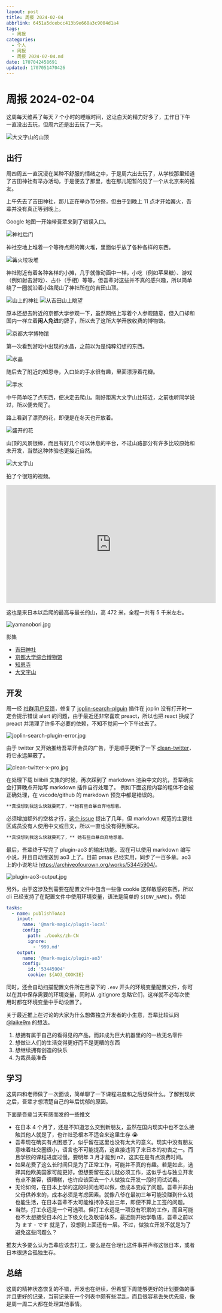 ```yaml
---
layout: post
title: 周报 2024-02-04
abbrlink: 6451a5dcebcc413b9e668a3c9004d1a4
tags:
  - 周报
categories:
  - 个人
  - 周报
  - 周报 2024-02-04.md
date: 1707042458691
updated: 1707051470426
---
```


# 周报 2024-02-04

这周每天维系了每天 7 个小时的睡眠时间，这让白天的精力好多了，工作日下午一直没出去玩，但周六还是出去玩了一天。

![大文字山的山顶](https://image-proxy.rxliuli.com/?url=https://lh3.googleusercontent.com/pw/ABLVV86IJzw2Y7w0YZE107o3Hx2McvQ5zrfiRos-85q_sMR_hfUyPx_5ljoo2VgI7a9npjXKpmcrcpRus8KBNpQ9vwi7rQueZXplqi87S3WCmWx4Ok2wBCy_rViPPRVwV5XG8ARUgcbgAiMZDWKAcq_5RaFjeA=w2554-h1916-s-no-gm)

## 出行

周四周五一直沉浸在某种不舒服的情绪之中，于是周六出去玩了，从学校那里知道了吉田神社有举办活动，于是便去了那里，也在那儿短暂的见了一个从北京来的推友。

上午先去了吉田神社，那儿正在举办节分祭，但由于到晚上 11 点才开始篝火，吾辈并没有真正等到晚上。

Google 地图一开始带吾辈来到了错误入口。

![神社后门](https://image-proxy.rxliuli.com/?url=https://lh3.googleusercontent.com/pw/ABLVV853vGdtZeAItXLwmvCjBUtr3nP9xAVlwU8qtYRYUui1709zzrREqpkYrQySFQzyt0gepBVL4fl6aUCcTUH-zTH7rqGRJCwdUcE0mJtdsbkn3pJtf9T1gJA7_KU9SQWy1C1GOHa_GY8GcxeI0APnKe0q0w=w1438-h1916-s-no-gm)

神社空地上堆着一个等待点燃的篝火堆，里面似乎放了各种各样的东西。

![篝火垃圾堆](https://image-proxy.rxliuli.com/?url=https://lh3.googleusercontent.com/pw/ABLVV85-WotBbVStidaSGVxN-9YmMIQKb-tk9pyD3LcZJTQRwzbJ6WECoB1te8BhQI2eXDDj0oCCU6MbOtyG57CTVY0pgthmNpDHVdGMQWy0GLxJF-SxPpeXFlLQuvekPllU1Dc7vk8PQex52GccETvU-7hhJA=w2554-h1916-s-no-gm)

神社附近有着各种各样的小摊，几乎就像动画中一样，小吃（例如苹果糖）、游戏（例如射击游戏）、占仆（手相）等等，但吾辈对这些并不真的感兴趣，所以简单绕了一圈就沿着小路爬山了神社所在的吉田山顶。

![山上的神社](https://image-proxy.rxliuli.com/?url=https://lh3.googleusercontent.com/pw/ABLVV87n5i3l0oI4lxSr_Hq0FlwoVNUIsXd_yiGHuV3jyHR112gKbrgud9SqQywOhJjr9ceWlI75QgaGUrfx5LbUYuSvfKhm7v5outYk4nP4K4eLQTa7LTTABcdpgJoZiTgF3CM5xuL03lsvhtgaMjHU1VWLuQ=w1438-h1916-s-no-gm)
![从吉田山上眺望](https://image-proxy.rxliuli.com/?url=https://lh3.googleusercontent.com/pw/ABLVV85z579XOQgee1z5qQVPzdyNVPouKrqk3w_KXF8i4FFXyruRAI6JbtR2PClZrrxlzGR4suB6gVrCd4GoaHtk2N1GDzQYlfD81wdiKdZ4fLbJbZPUztZQ-eRLVij4y7a08NKoIeUDhojtcjtx89sannNUiA=w2554-h1916-s-no-gm)

原本还想去附近的京都大学参观一下，虽然网络上写着个人参观随意，但入口却和国内一样立着**闲人免进**的牌子，所以去了这所大学~~开放~~收费的博物馆。

![京都大学博物馆](https://image-proxy.rxliuli.com/?url=https://lh3.googleusercontent.com/pw/ABLVV86pKCjncWs4ngulmImlZln6L0GL2Aj8m0ZZUSow_4JpbpvAoVBEjAdXeCPqNXOFieoJCzMmRXleGJPrgTNOiHSkXfetaFvMxpxDsYL32-Fhv-WwtYBhhG5-U8MJflWqh4q1G8g2a83ti6V6Ia7kyn6P3w=w2554-h1916-s-no-gm)

第一次看到游戏中出现的水晶，之前以为是纯粹幻想的东西。

![水晶](https://image-proxy.rxliuli.com/?url=https://lh3.googleusercontent.com/pw/ABLVV85H_BPiI3Bkyc1BKCZGCZLLoI6_wpccHlbyfaObWrDGR-Y_j-qdmIIOKk4fhMpcDZwPPuArwUDpIRlU-qnDwcxMNlS8wZuTHug_fFZ-abw9QQ0EQADvM9noNPXnJiOXPfo0dxrKTYBAiylk8Uisez5fsg=w1438-h1916-s-no-gm)

随后去了附近的知恩寺，入口处的手水很有趣，里面漂浮着花瓣。

![手水](https://image-proxy.rxliuli.com/?url=https://lh3.googleusercontent.com/pw/ABLVV84NDxrW5ac44PPdsgCc6Vy9yrZkHhCjy2YD_V2EjWZcuG0fcd8xsof41jNKu177mtu3Fj47gBB70psqeKZeYg5uzelp3W9ZcAHgDRQvjbOF63oRZlRKa4IWilTwjRPiR934aFbIhzbVLovE1ISqPNTEVA=w2554-h1916-s-no-gm)

中午简单吃了点东西，便决定去爬山。刚好距离大文字山比较近，之前也听同学说过，所以便去爬了。

路上看到了漂亮的花，即便是在冬天也开放着。

![盛开的花](https://image-proxy.rxliuli.com/?url=https://lh3.googleusercontent.com/pw/ABLVV86rbTM9dN63mgSwaK2K8qWptHZ2nvx-M_pYU-prWq8u7OGSztLs7xYR92b5V6S3RbY3AIUfdLOTtwIL8kbxoRk6kTPrPYRj4PtwQ-iaEvrU06hXrnugyzGRH-EjIalxkfI8_pebKZGOyktzHc53eXlfzA=w1438-h1916-s-no-gm)

山顶的风景很棒，而且有好几个可以休息的平台，不过山路部分有许多比较原始和未开发，当然这种体验也更接近自然。

![大文字山](https://image-proxy.rxliuli.com/?url=https://lh3.googleusercontent.com/pw/ABLVV87J5NOweNjiGwXtNBzpNsOciE0ijRZtGnHbPxyArShrWN_utqW0BKZQGGtjxlb2k9lMotcOWrP5qUGk0g7hLRoSerYOpFsbjEl488KZC5AGogMATkE8UFgHZQLM-SPvzH8k49B6M_5XUP20yn8Y5xymXA=w2554-h1916-s-no-gm)

拍了个很短的视频。

<iframe width="560" height="315" src="https://www.youtube.com/embed/dYzNUJQoTeU?si=zo3o3F6XBqV1Sj0G" title="YouTube video player" frameborder="0" allow="accelerometer; autoplay; clipboard-write; encrypted-media; gyroscope; picture-in-picture; web-share" allowfullscreen></iframe>

这也是来日本以后爬的最高与最长的山，高 472 米，全程一共有 5 千米左右。

![yamanobori.jpg](/resources/813271ca833c4c47bf3a71bcb4b88d8f.jpg)

影集

*   [吉田神社](https://photos.app.goo.gl/RuKVjqA5sUgWGfKs6)
*   [京都大学综合博物馆](https://photos.app.goo.gl/U51S97CbiFAKH7z37)
*   [知恩寺](https://photos.app.goo.gl/fHxfXQVugRSnnagc9)
*   [大文字山](https://photos.app.goo.gl/H2j68gf1rqoCp2RF6)

## 开发

周一经 [社群用户反馈](https://discourse.joplinapp.org/t/joplin-search-integration-release-0-2-0/28864/66?u=rxliuli)，修复了 [joplin-search-plguin](https://chromewebstore.google.com/detail/joplin-search-integration/mcjkdcifkhjenpfjacnbhpdcnjknjkhj) 插件在 joplin 没有打开时一定会提示错误 alert 的问题，由于最近还非常喜欢 preact，所以也把 react 换成了 preact 并清理了许多不必要的依赖，不知不觉间一个下午过去了。

![joplin-search-plugin-error.jpg](/resources/4008e77fa1aa47efbf871a97a08bc049.jpg)

由于 twitter 又开始推给吾辈开会员的广告，于是顺手更新了一下 [clean-twitter](https://chromewebstore.google.com/detail/clean-twitter/lbbfmkbgembfbohdadeggdcgdkmfdmpb)，将它永远屏蔽了。

![clean-twitter-x-pro.jpg](/resources/f38026f3843a49708627c57a83cbe9e2.jpg)

在处理下载 bilibili 文集的时候，再次踩到了 markdown 渲染中文的坑，吾辈确实会打算晚点开始写 markdown 插件自行处理了。
例如下面这段内容的粗体不会被正确处理，在 vscode/github 的 markdown 预览中都是错误的。

```md
**真没想到我这么快就要死了，**她有些自暴自弃地想着。
```

必须增加额外的空格才行，[这个 issue](https://github.com/commonmark/commonmark-spec/issues/650) 提出了几年，但 markdown 规范的主要社区成员没有人使用中文或日文，所以一直也没有得到解决。

```md
**真没想到我这么快就要死了，** 她有些自暴自弃地想着。
```

最后，吾辈终于写完了 plugin-ao3 的输出功能。现在可以使用 markdown 编写小说，并且自动推送到 ao3 上了。目前 pmas 已经实用，同步了一百多章。ao3 上的小说地址 <https://archiveofourown.org/works/53445904/>。

![plugin-ao3-output.jpg](/resources/62522306d1be4a7482fe6a78dbe7f95f.jpg)

另外，由于这涉及到需要在配置文件中包含一些像 cookie 这样敏感的东西，所以 cli 已经支持了在配置文件中使用环境变量，语法是简单的 `${ENV_NAME}`。例如

```yaml
tasks:
  - name: publishToAo3
    input:
      name: '@mark-magic/plugin-local'
      config:
        path: ./books/zh-CN
        ignore:
          - '999.md'
    output:
      name: '@mark-magic/plugin-ao3'
      config:
        id: '53445904'
        cookie: ${AO3_COOKIE}
```

同时，还会自动扫描配置文件所在目录下的 `.env` 开头的环境变量配置文件，你可以在其中保存需要的环境变量，同时从 .gitignore 忽略它们，这样就不必每次使用时都在环境变量中手动设置了。

关于最近推上在讨论的大家为什么想做独立开发者的小生意，吾辈比较认同 [@laike9m](https://x.com/laike9m/status/1752183812308758854) 的想法。

1.  想拥有属于自己的看得见的产品，而非成为巨大机器里的的一枚无名零件
2.  想做让人们的生活变得更好而不是更糟的东西
3.  想继续拥有创造的快乐
4.  为裁员最准备

## 学习

这周四和老师做了一次面谈，简单聊了一下课程进度和之后想做什么。了解到现状之后，吾辈才想清楚自己的年后忧郁的原因。

下面是吾辈当天有感而发的一些推文

*   在日本 4 个月了，还是不知道怎么交到新朋友，虽然在国内现实中也不怎么接触其他人就是了，也许社恐根本不适合来这里生存 😭
*   吾辈现在确实有点困惑了，似乎留在这里也没有太大的意义。现实中没有朋友意味着社交圈很小，语言也不可能提高，这直接违背了来日本的初衷之一。而且学校的课程进度过慢，要明年 3 月才能到 n2，这实在是有点浪费时间。
*   如果花费了这么长时间只是为了正常工作，可能并不真的有趣。若是如此，选择其他欧美国家可能更好。但想要留在这儿就必须工作，这似乎也与独立开发有点不兼容，很糟糕，也许应该回去一个人做独立开发一段时间试试看。
*   无论如何，在日本上学的这段时间也可以做，但成本变成了问题。吾辈并非由父母供养来的，成本必须是考虑因素。就像八爷在最初三年可能没赚到什么钱也能生活，在日本吾辈不太可能维持净支出三年，即便不算上工签的问题。
*   当然，打工永远是一个可选项。但打工永远是一项没有积累的工作，而且可能也不太想接受日本的上下级文化及敬语体系，最近刚开始学敬语，吾辈之前以为 ます・です 就是了，没想到上面还有一层。不过，做独立开发不就是为了避免这些问题么？

推友大多要么认为吾辈应该去打工，要么是在合理化这件事并声称这很日本，或者日本很适合孤独生存。

## 总结

这周的精神状态恢复的不错，开发也在继续，但希望下周能够更好的计划要做的事并且更好的记录，当前记录在一个列表中颇有些混乱，而且很容易丢失优先级，像是周一周二大都在处理其他事情。
